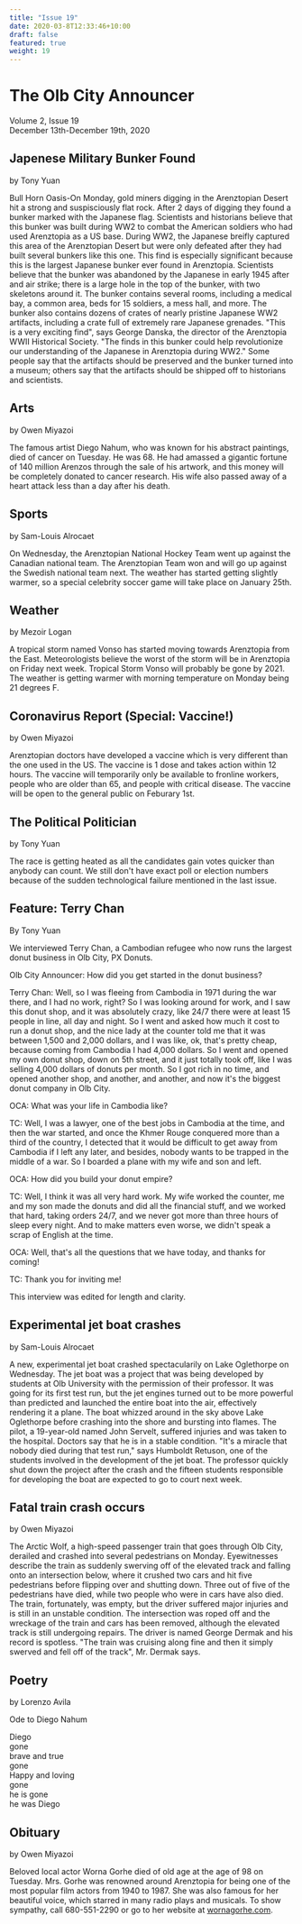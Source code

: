 ```yaml
---
title: "Issue 19"
date: 2020-03-8T12:33:46+10:00
draft: false
featured: true
weight: 19
---
```


# The Olb City Announcer
Volume 2, Issue 19    
December 13th-December 19th, 2020

## Japenese Military Bunker Found
by Tony Yuan

Bull Horn Oasis-On Monday, gold miners digging in the Arenztopian Desert hit a strong and suspisciously flat rock. After 2 days of digging they found a bunker marked with the Japanese flag. Scientists and historians believe that this bunker was built during WW2 to combat the American soldiers who had used Arenztopia as a US base. During WW2, the Japanese breifly captured this area of the Arenztopian Desert but were only defeated after they had built several bunkers like this one. This find is especially significant because this is the largest Japanese bunker ever found in Arenztopia. Scientists believe that the bunker was abandoned by the Japanese in early 1945 after and air strike; there is a large hole in the top of the bunker, with two skeletons around it. The bunker contains several rooms, including a medical bay, a common area, beds for 15 soldiers, a mess hall, and more. The bunker also contains dozens of crates of nearly pristine Japanese WW2 artifacts, including a crate full of extremely rare Japanese grenades. "This is a very exciting find", says George Danska, the director of the Arenztopia WWII Historical Society. "The finds in this bunker could help revolutionize our understanding of the Japanese in Arenztopia during WW2." Some people say that the artifacts should be preserved and the bunker turned into a museum; others say that the artifacts should be shipped off to historians and scientists.

## Arts
by Owen Miyazoi

The famous artist Diego Nahum, who was known for his abstract paintings, died of cancer on Tuesday. He was 68. He had amassed a gigantic fortune of 140 million Arenzos through the sale of his artwork, and this money will be completely donated to cancer research. His wife also passed away of a heart attack less than a day after his death.

## Sports
by Sam-Louis Alrocaet

On Wednesday, the Arenztopian National Hockey Team went up against the Canadian national team. The Arenztopian Team won and will go up against the Swedish national team next. The weather has started getting slightly warmer, so a special celebrity soccer game will take place on January 25th. 

## Weather
by Mezoir Logan 

A tropical storm named Vonso has started moving towards Arenztopia from the East. Meteorologists believe the worst of the storm will be in Arenztopia on Friday next week. Tropical Storm Vonso will probably be gone by 2021. The weather is getting warmer with morning temperature on Monday being 21 degrees F.

## Coronavirus Report (Special: Vaccine!)
by Owen Miyazoi

Arenztopian doctors have developed a vaccine which is very different than the one used in the US. The vaccine is 1 dose and takes action within 12 hours. The vaccine will temporarily only be available to fronline workers, people who are older than 65, and people with critical disease. The vaccine will be open to the general public on Feburary 1st.

## The Political Politician
by Tony Yuan

The race is getting heated as all the candidates gain votes quicker than anybody can count. We still don't have exact poll or election numbers because of the sudden technological failure mentioned in the last issue.

## Feature: Terry Chan
By Tony Yuan

We interviewed Terry Chan, a Cambodian refugee who now runs the largest donut business in Olb City, PX Donuts.

Olb City Announcer: How did you get started in the donut business?

Terry Chan: Well, so I was fleeing from Cambodia in 1971 during the war there, and I had no work, right? So I was looking around for work, and I saw this donut shop, and it was absolutely crazy, like 24/7 there were at least 15 people in line, all day and night. So I went and asked how much it cost to run a donut shop, and the nice lady at the counter told me that it was between 1,500 and 2,000 dollars, and I was like, ok, that's pretty cheap, because coming from Cambodia I had 4,000 dollars. So I went and opened my own donut shop, down on 5th street, and it just totally took off, like I was selling 4,000 dollars of donuts per month. So I got rich in no time, and opened another shop, and another, and another, and now it's the biggest donut company in Olb City.

OCA: What was your life in Cambodia like?

TC: Well, I was a lawyer, one of the best jobs in Cambodia at the time, and then the war started, and once the Khmer Rouge conquered more than a third of the country, I detected that it would be difficult to get away from Cambodia if I left any later, and besides, nobody wants to be trapped in the middle of a war. So I boarded a plane with my wife and son and left.

OCA: How did you build your donut empire?

TC: Well, I think it was all very hard work. My wife worked the counter, me and my son made the donuts and did all the financial stuff, and we worked that hard, taking orders 24/7, and we never got more than three hours of sleep every night. And to make matters even worse, we didn't speak a scrap of English at the time.

OCA: Well, that's all the questions that we have today, and thanks for coming!

TC: Thank you for inviting me!

This interview was edited for length and clarity.

## Experimental jet boat crashes
by Sam-Louis Alrocaet

A new, experimental jet boat crashed spectacularily on Lake Oglethorpe on Wednesday. The jet boat was a project that was being developed by students at Olb University with the permission of their professor. It was going for its first test run, but the jet engines turned out to be more powerful than predicted and launched the entire boat into the air, effectively rendering it a plane. The boat whizzed around in the sky above Lake Oglethorpe before crashing into the shore and bursting into flames. The pilot, a 19-year-old named John Servelt, suffered injuries and was taken to the hospital. Doctors say that he is in a stable condition. "It's a miracle that nobody died during that test run," says Humboldt Retuson, one of the students involved in the development of the jet boat. The professor quickly shut down the project after the crash and the fifteen students responsible for developing the boat are expected to go to court next week.

## Fatal train crash occurs
by Owen Miyazoi

The Arctic Wolf, a high-speed passenger train that goes through Olb City, derailed and crashed into several pedestrians on Monday. Eyewitnesses describe the train as suddenly swerving off of the elevated track and falling onto an intersection below, where it crushed two cars and hit five pedestrians before flipping over and shutting down. Three out of five of the pedestrians have died, while two people who were in cars have also died. The train, fortunately, was empty, but the driver suffered major injuries and is still in an unstable condition. The intersection was roped off and the wreckage of the train and cars has been removed, although the elevated track is still undergoing repairs. The driver is named George Dermak and his record is spotless. "The train was cruising along fine and then it simply swerved and fell off of the track", Mr. Dermak says.

## Poetry 
by Lorenzo Avila 

Ode to Diego Nahum

Diego     
gone    
brave and true    
gone    
Happy and loving    
gone    
he is gone    
he was Diego   

## Obituary
by Owen Miyazoi

Beloved local actor Worna Gorhe died of old age at the age of 98 on Tuesday. Mrs. Gorhe was renowned around Arenztopia for being one of the most popular film actors from 1940 to 1987. She was also famous for her beautiful voice, which starred in many radio plays and musicals. To show sympathy, call 680-551-2290 or go to her website at [wornagorhe.com](https://sites.google.com/stu.austinisd.org/placeholder-site/home).
